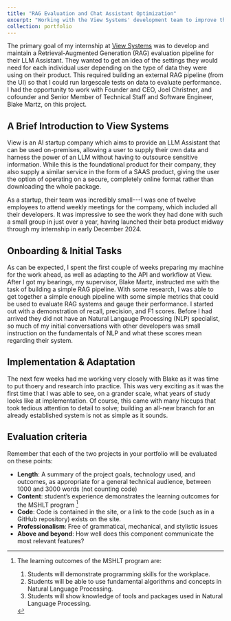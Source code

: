 ```yaml
---
title: "RAG Evaluation and Chat Assistant Optimization"
excerpt: "Working with the View Systems' development team to improve their retrieval pipeline and optimize thier chat assistant.<br/><br/><img src='/images/500x300.png'>"
collection: portfolio
---
```


The primary goal of my internship at [View Systems](https://www.view.io) was to develop and maintain a Retrieval-Augmented Generation (RAG) evaluation pipeline for their LLM Assistant. They wanted to get an idea of the settings they would need for each individual user depending on the type of data they were using on their product. This required building an external RAG pipeline (from the UI) so that I could run largescale tests on data to evaluate performance. I had the opportunity to work with Founder and CEO, Joel Christner, and cofounder and Senior Member of Technical Staff and Software Engineer, Blake Martz, on this project.

## A Brief Introduction to View Systems

View is an AI startup company which aims to provide an LLM Assistant that can be used on-premises, allowing a user to supply their own data and harness the power of an LLM without having to outsource sensitive information. While this is the foundational product for their company, they also supply a similar service in the form of a SAAS product, giving the user the option of operating on a secure, completely online format rather than downloading the whole package.

As a startup, their team was incredibly small---I was one of twelve employees to attend weekly meetings for the company, which included all their developers. It was impressive to see the work they had done with such a small group in just over a year, having launched their beta product midway through my internship in early December 2024.

## Onboarding & Initial Tasks

As can be expected, I spent the first couple of weeks preparing my machine for the work ahead, as well as adapting to the API and workflow at View. After I got my bearings, my supervisor, Blake Martz, instructed me with the task of building a simple RAG pipeline. With some research, I was able to get together a simple enough pipeline with some simple metrics that could be used to evaluate RAG systems and gauge their performance. I started out with a demonstration of recall, precision, and F1 scores. Before I had arrived they did not have an Natural Langauge Processing (NLP) specialist, so much of my initial conversations with other developers was small instruction on the fundamentals of NLP and what these scores mean regarding their system.

## Implementation & Adaptation

The next few weeks had me working very closely with Blake as it was time to put thoery and research into practice. This was very exciting as it was the first time that I was able to see, on a grander scale, what years of study looks like at implementation. Of course, this came with many hiccups that took tedious attention to detail to solve; building an all-new branch for an already established system is not as simple as it sounds. 

## Evaluation criteria
Remember that each of the two projects in your portfolio will be evaluated on these points:

* **Length**: A summary of the project goals, technology used, and outcomes, as appropriate for a general technical audience, between 1000 and 3000 words (not counting code)
* **Content**: student’s experience demonstrates the learning outcomes for the MSHLT program [^note]
* **Code**: Code is contained in the site, or a link to the code (such as in a GitHub repository) exists on the site.
* **Professionalism**: Free of grammatical, mechanical, and stylistic issues
* **Above and beyond**: How well does this component communicate the most relevant features?

[^note]: The learning outcomes of the MSHLT program are:
    
    1. Students will demonstrate programming skills for the workplace.
    2. Students will be able to use fundamental algorithms and concepts in Natural Language Processing.
    3. Students will show knowledge of tools and packages used in Natural Language Processing.
